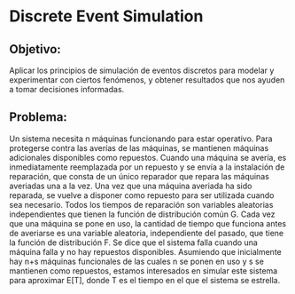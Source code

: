 # Discrete Event Simulation
## Objetivo:

Aplicar los principios de simulación de eventos discretos para modelar y experimentar con ciertos fenómenos, y obtener resultados que nos ayuden a tomar decisiones informadas.



## Problema:

Un sistema necesita n máquinas funcionando para estar operativo. Para protegerse contra las averías de las máquinas, se mantienen máquinas adicionales disponibles como repuestos. Cuando una máquina se avería, es inmediatamente reemplazada por un repuesto y se envía a la instalación de reparación, que consta de un único reparador que repara las máquinas averiadas una a la vez. Una vez que una máquina averiada ha sido reparada, se vuelve a disponer como repuesto para ser utilizada cuando sea necesario.
Todos los tiempos de reparación son variables aleatorias independientes que tienen la función de distribución común G. Cada vez que una máquina se pone en uso, la cantidad de tiempo que funciona antes de averiarse es una variable aleatoria, independiente del pasado, que tiene la función de distribución F.
Se dice que el sistema falla cuando una máquina falla y no hay repuestos disponibles. Asumiendo que inicialmente hay n+s máquinas funcionales de las cuales n se ponen en uso y s se mantienen como repuestos, estamos interesados en simular este sistema para aproximar E[T], donde T es el tiempo en el que el sistema se estrella.

